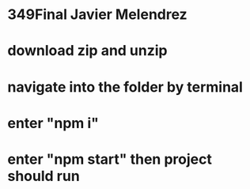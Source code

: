 # 349Final Javier Melendrez
# download zip and unzip
# navigate into the folder by terminal 
# enter "npm i"
# enter "npm start" then project should run
